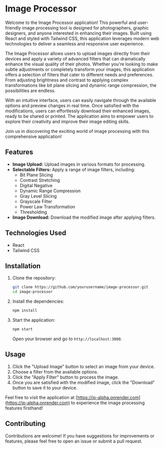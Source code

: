 # Image Processor

Welcome to the Image Processor application! This powerful and user-friendly image processing tool is designed for photographers, graphic designers, and anyone interested in enhancing their images. Built using React and styled with Tailwind CSS, this application leverages modern web technologies to deliver a seamless and responsive user experience.

The Image Processor allows users to upload images directly from their devices and apply a variety of advanced filters that can dramatically enhance the visual quality of their photos. Whether you're looking to make subtle adjustments or completely transform your images, this application offers a selection of filters that cater to different needs and preferences. From adjusting brightness and contrast to applying complex transformations like bit plane slicing and dynamic range compression, the possibilities are endless.

With an intuitive interface, users can easily navigate through the available options and preview changes in real time. Once satisfied with the modifications, users can effortlessly download their enhanced images, ready to be shared or printed. The application aims to empower users to explore their creativity and improve their image editing skills.

Join us in discovering the exciting world of image processing with this comprehensive application!

## Features

- **Image Upload:** Upload images in various formats for processing.
- **Selectable Filters:** Apply a range of image filters, including:
  - Bit Plane Slicing
  - Contrast Stretching
  - Digital Negative
  - Dynamic Range Compression
  - Gray Level Slicing
  - Grayscale Filter
  - Power Law Transformation
  - Thresholding
- **Image Download:** Download the modified image after applying filters.

## Technologies Used

- React
- Tailwind CSS

## Installation

1. Clone the repository:
   ```bash
   git clone https://github.com/yourusername/image-processor.git
   cd image-processor
   ```

2. Install the dependencies:
   ```bash
   npm install
   ```

3. Start the application:
   ```bash
   npm start
   ```

   Open your browser and go to `http://localhost:3000`.

## Usage

1. Click the "Upload Image" button to select an image from your device.
2. Choose a filter from the available options.
3. Click the "Apply Filter" button to process the image.
4. Once you are satisfied with the modified image, click the "Download" button to save it to your device.

Feel free to visit the application at [https://ip-alpha.onrender.com](https://ip-alpha.onrender.com) to experience the image processing features firsthand!

## Contributing

Contributions are welcome! If you have suggestions for improvements or features, please feel free to open an issue or submit a pull request.
